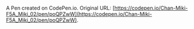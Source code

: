 # 

A Pen created on CodePen.io. Original URL: [https://codepen.io/Chan-Miki-F5A_Miki_02/pen/poQPZwW](https://codepen.io/Chan-Miki-F5A_Miki_02/pen/poQPZwW).

